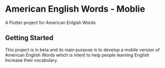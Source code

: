# American English Words - Moblie

A Flutter project for American Enlgish Words

## Getting Started

This project is in beta and its main purpose is to develop a mobile version of American English Words which is intent to help people learning English Increase their vocabulary.
